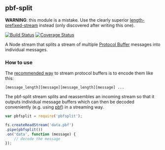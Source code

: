 ## pbf-split

**WARNING**: this module is a mistake. Use the clearly superior [length-prefixed-stream](https://github.com/mafintosh/length-prefixed-stream) instead (only discovered after writing this one).

[![Build Status](https://travis-ci.org/mapbox/pbf-split.svg)](https://travis-ci.org/mapbox/pbf-split)
[![Coverage Status](https://coveralls.io/repos/mapbox/pbf-split/badge.svg?branch=master)](https://coveralls.io/github/mapbox/pbf-split?branch=master)

A Node stream that splits a stream of multiple [Protocol Buffer](https://developers.google.com/protocol-buffers/docs/overview) messages into individual messages.

### How to use

The [recommended way](https://developers.google.com/protocol-buffers/docs/techniques#streaming) to stream protocol buffers is to encode them like this:

```
[message_length][message][message_length][message] ...
```

The pbf-split stream splits and reassembles an incoming stream so that it outputs individual message buffers which can then be decoded conveniently (e.g. using [pbf](https://github.com/mapbox/pbf)) in a streaming way.

```js
var pbfsplit = require('pbfsplit');

fs.createReadStream('data.pbf')
.pipe(pbfsplit())
.on('data', function (message) {
    // decode the message
});
```
